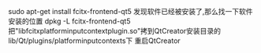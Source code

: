sudo apt-get install fcitx-frontend-qt5
发现软件已经被安装了,那么找一下软件安装的位置
dpkg -L fcitx-frontend-qt5
把"libfcitxplatforminputcontextplugin.so"拷到QtCreator安装目录的lib/Qt/plugins/platforminputcontexts下
重启QtCreator